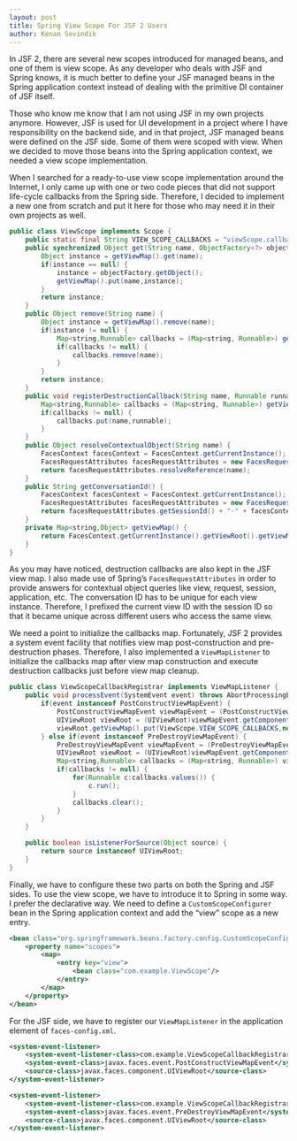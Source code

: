 ```yaml
---
layout: post
title: Spring View Scope For JSF 2 Users
author: Kenan Sevindik
---
```


In JSF 2, there are several new scopes introduced for managed beans, and one of them is view scope. As any developer who 
deals with JSF and Spring knows, it is much better to define your JSF managed beans in the Spring application context 
instead of dealing with the primitive DI container of JSF itself.

Those who know me know that I am not using JSF in my own projects anymore. However, JSF is used for UI development in a 
project where I have responsibility on the backend side, and in that project, JSF managed beans were defined on the JSF 
side. Some of them were scoped with view. When we decided to move those beans into the Spring application context, we 
needed a view scope implementation.

When I searched for a ready-to-use view scope implementation around the Internet, I only came up with one or two code 
pieces that did not support life-cycle callbacks from the Spring side. Therefore, I decided to implement a new one from 
scratch and put it here for those who may need it in their own projects as well.

```java
public class ViewScope implements Scope {
	public static final String VIEW_SCOPE_CALLBACKS = "viewScope.callbacks";
	public synchronized Object get(String name, ObjectFactory<?> objectFactory) {
		Object instance = getViewMap().get(name);
		if(instance == null) {
			instance = objectFactory.getObject();
			getViewMap().put(name,instance);
		}
		return instance;
	}
	public Object remove(String name) {
		Object instance = getViewMap().remove(name);
		if(instance != null) {
			Map<string,Runnable> callbacks = (Map<string, Runnable>) getViewMap().get(VIEW_SCOPE_CALLBACKS);
			if(callbacks != null) {
				callbacks.remove(name);
			}
		}
		return instance;
	}
	public void registerDestructionCallback(String name, Runnable runnable) {
		Map<string,Runnable> callbacks = (Map<string, Runnable>) getViewMap().get(VIEW_SCOPE_CALLBACKS);
		if(callbacks != null) {
			callbacks.put(name,runnable);
		}
	}
	public Object resolveContextualObject(String name) {
		FacesContext facesContext = FacesContext.getCurrentInstance();
		FacesRequestAttributes facesRequestAttributes = new FacesRequestAttributes(facesContext);
		return facesRequestAttributes.resolveReference(name);
	}
	public String getConversationId() {
		FacesContext facesContext = FacesContext.getCurrentInstance();
		FacesRequestAttributes facesRequestAttributes = new FacesRequestAttributes(facesContext);
		return facesRequestAttributes.getSessionId() + "-" + facesContext.getViewRoot().getViewId();
	}
	private Map<string,Object> getViewMap() {
		return FacesContext.getCurrentInstance().getViewRoot().getViewMap();
	}
}
```

As you may have noticed, destruction callbacks are also kept in the JSF view map. I also made use of Spring’s 
`FacesRequestAttributes` in order to provide answers for contextual object queries like view, request, session, application, 
etc. The conversation ID has to be unique for each view instance. Therefore, I prefixed the current view ID with the session 
ID so that it became unique across different users who access the same view.

We need a point to initialize the callbacks map. Fortunately, JSF 2 provides a system event facility that notifies view 
map post-construction and pre-destruction phases. Therefore, I also implemented a `ViewMapListener` to initialize the 
callbacks map after view map construction and execute destruction callbacks just before view map cleanup.

```java
public class ViewScopeCallbackRegistrar implements ViewMapListener {
	public void processEvent(SystemEvent event) throws AbortProcessingException {
		if(event instanceof PostConstructViewMapEvent) {
			PostConstructViewMapEvent viewMapEvent = (PostConstructViewMapEvent)event;
			UIViewRoot viewRoot = (UIViewRoot)viewMapEvent.getComponent();
			viewRoot.getViewMap().put(ViewScope.VIEW_SCOPE_CALLBACKS,new HashMap<string,Runnable>());
		} else if(event instanceof PreDestroyViewMapEvent) {
			PreDestroyViewMapEvent viewMapEvent = (PreDestroyViewMapEvent)event;
			UIViewRoot viewRoot = (UIViewRoot)viewMapEvent.getComponent();
			Map<string,Runnable> callbacks = (Map<string, Runnable>) viewRoot.getViewMap().get(ViewScope.VIEW_SCOPE_CALLBACKS);
			if(callbacks != null) {
				for(Runnable c:callbacks.values()) {
					c.run();
				}
				callbacks.clear();
			}
		}
	}

	public boolean isListenerForSource(Object source) {
		return source instanceof UIViewRoot;
	}
}
```

Finally, we have to configure these two parts on both the Spring and JSF sides. To use the view scope, we have to introduce 
it to Spring in some way. I prefer the declarative way. We need to define a `CustomScopeConfigurer` bean in the Spring 
application context and add the “view” scope as a new entry.

```xml
<bean class="org.springframework.beans.factory.config.CustomScopeConfigurer">
    <property name="scopes">
        <map>
            <entry key="view">
                <bean class="com.example.ViewScope"/>
            </entry>
        </map>
    </property>
</bean>
```

For the JSF side, we have to register our `ViewMapListener` in the application element of `faces-config.xml`.

```xml
<system-event-listener>
    <system-event-listener-class>com.example.ViewScopeCallbackRegistrar</system-event-listener-class>
    <system-event-class>javax.faces.event.PostConstructViewMapEvent</system-event-class>
    <source-class>javax.faces.component.UIViewRoot</source-class>
</system-event-listener>

<system-event-listener>
    <system-event-listener-class>com.example.ViewScopeCallbackRegistrar</system-event-listener-class>
    <system-event-class>javax.faces.event.PreDestroyViewMapEvent</system-event-class>
    <source-class>javax.faces.component.UIViewRoot</source-class>
</system-event-listener>
```

